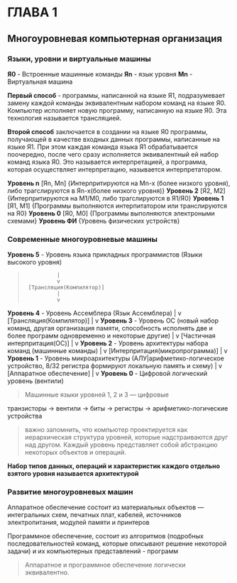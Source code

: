 # ГЛАВА 1

## Многоуровневая компьютерная организация

### Языки, уровни и виртуальные машины

**Я0** - Встроенные машинные команды 
**Яn** - язык уровня
**Mn** - Виртуальная машина 

**Первый способ** - программы, написанной на языке Я1, подразумевает замену каждой команды эквивалентным набором команд на языке Я0.
Компьютер исполняет новую программу, написанную на языке Я0. Эта технология называется трансляцией.

**Второй способ** заключается в создании на языке Я0 программы, получающей
в качестве входных данных программы, написанные на языке Я1. При этом каждая команда языка Я1 обрабатывается поочередно, после чего сразу исполняется эквивалентный ей набор команд языка Я0. Это  называется интерпретацией, а программа, которая осуществляет интерпретацию, называется интерпретатором.


**Уровень n** [Яn, Мn] {Интерпритируются на Мn-x (более низкого уровня), либо трагслируются в Яn-x(более низкого уровня)}
**Уровень 2** [Я2, М2] {Интерпритируются на М1/М0, либо трагслируются в Я1/Я0}
**Уровень 1** [Я1, М1] {Программы выполняются интерпитатором или транслируются на Я0}
**Уровень 0** [Я0, М0] {Программы выполняются электроными схемами}
**Уровень ФИ** {Уровень физических устройств}

### Современные многоуровневые машины

**Уровень 5** - Уровень языка прикладных программистов (Языки высокого уровня)
>               |
>               v
>      [Трансляция(Компилятор)]
>               |
>               v
**Уровень 4** - Уровень Ассемблера (Язык Ассемблера)
                |
                v
        [Трансляция(Компилятор)]
                |
                v
**Уровень 3** - Уровень ОС (новый набор команд, другая организация памяти, способность исполнять две и более программ
одновременно и некоторые другие)
                |
                v
    [Частичная интерпритация(ОС)]
                |
                v
**Уровень 2** - Уровень архитектуры набора команд (машинные команды)
                |
                v
    [Интерпритация(микропрограмма)]
                |
                v
**Уровень 1** - Уровень микроархитектуры (АЛУ|арифметико-логическое устройство, 8/32 регистра формируют локальную память и схему)
                |
                v
        [Аппаратное обеспечение]
                |
                v
**Уровень 0** - Цифровой логический уровень (вентили)

> Машинные языки уровней 1, 2 и 3 — цифровые


транзисторы -> вентили -> биты -> регистры -> арифметико-логические устройства

> важно запомнить, что компьютер проектируется как
> иерархическая структура уровней, которые надстраиваются друг над другом.
> Каждый уровень представляет собой абстракцию некоторых объектов и операций.

**Набор типов данных, операций и характеристик каждого отдельно взятого
уровня называется архитектурой**

### Развитие многоуровневых машин

Аппаратное обеспечение состоит из материальных объектов — интегральных схем, печатных плат,
кабелей, источников электропитания, модулей памяти и принтеров

Программное обеспечение, состоит из алгоритмов (подробных последовательностей команд, которые описывают решение некоторой задачи) и их компьютерных представлений - программ

> Аппаратное и программное обеспечение логически эквивалентно.
